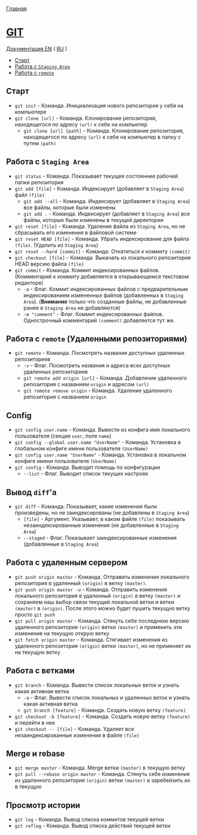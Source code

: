 [Главная](https://github.com/marseille78/learning)

# [GIT](https://git-scm.com/)

[Документация EN](https://git-scm.com/book/en/v2)  ( [RU](https://git-scm.com/book/ru/v2) )

* [Старт]()
* [Работа с `Staging Area`]()
* [Работа с `remote`]()

## Старт

* `git init` - Команда. Инициализация нового репозитория у себя на компьютере
* `git clone [url]` - Команда. Клонирование репозитория, находящегося по адресу `(url)` к себе на компьютер
  * `git clone [url] [path]` - Команда. Клонирование репозитория, находящегося по адресу `(url)` к себе на компьютер в папку с путем `(path)`

## Работа с `Staging Area`

* `git status` - Команда. Показывает текущее состоянние рабочей папки репозитория
* `git add [file]` - Команда. Индексирует (добавляет в `Staging Area`) файл `(file)`
  * `git add --all` - Команда. Индексирует (добавляет в `Staging Area`) все файлы, которые были изменены
  * `git add .` - Команда. Индексирует (добавляет в `Staging Area`) все файлы, которые были изменены в текущей директории
* `git reset [file]` - Команда. Удаление файла из `Staging Area`, но не сбрасывать его изменения в файловой системе
* `git reset HEAD [file]` - Команда. Убрать индексирование для файла `(file)`. (Удалить из `Staging Area`)
* `git reset --hard [commit]` - Команда. Откатиться к коммиту `(commit)`
* `git checkout [file]` - Команда. Выкачать из локального репозитория HEAD версию файла `(file)`
* `git commit` - Команда. Коммит индексированных файлов. (Комментарий к коммиту добавляется в открывающемся текстовом редакторе)
  * `-a` - Флаг. Коммит индексированных файлов с предварительным индексированием измененных файлов (добавленных в `Staging Area`). (**Внимание** только что созданные файлы, не добавленные ранее в `Staging Area` не добавляются)
  * `-m "comment"` - Флаг. Коммит индексированных файлов. Однострочный комментарий `(comment)` добавляется тут же.

## Работа с `remote` (Удаленными репозиториями)

* `git remote` - Команда. Посмотреть названия доступных удаленных репозиториев
  * `-v` - Флаг. Посмотреть названия и адреса всех доступных удаленных репозиториев
  * `git remote add origin [url]` - Команда. Добавление удаленного репозитория с названием `origin` и адресом `(url)`
  * `git remote remove origin` - Команда. Удаление удаленного репозитория с названием `origin`

## Config

* `git config user.name` - Команда. Вывести из конфига имя локального пользователя (секция `user`, поле `name`)
* `git config --global user.name "UserName"` - Команда. Установка в глобальном конфиге имени пользователя `(UserName)`
* `git config user.name "UserName"` - Команда. Установка в локальном конфиге имени пользователя `(UserName)`
* `git config` - Команда. Выводит помощь по конфигурации
  * `--list` - Флаг. Выводит список текущих настроек

## Вывод `diff`'a

* `git diff` - Команда. Показывает, какие изменения были произведены, но не заиндексированы (не добавлены в `Staging Area`)
  * `[file]` - Аргумент. Указывает, в каком файле `(file)` показывать незаиндексированные изменения (не добавленные в `Staging Area`)
  * `--staged` - Флаг. Показывает заиндексированные изменения (добавленные в `Staging Area`)

## Работа с удаленным сервером

* `git push origin master` - Команда. Отправить изменения локального репозитория в удаленный `(origin)` в ветку `(master)`.
 * `git push origin master -u` - Команда. Отправить изменения локального репозитория в удаленный `(origin)` в ветку `(master)` и сохраняем наш выбор связи текущей локальной ветки и ветки `(master)` в `(origin)`. После этого можно будет пушить текущую ветку просто `git push`
 * `git pull origin master` - Команда. Стянуть себе последнюю версию удаленного репозитория `(origin)` ветки `(master)` и применить эти изменения на текущую открую ветку
 * `git fetch origin master` - Команда. Стягивает изменения из удаленного репозитория `(origin)` ветки `(master)`, но не применяет их на текущую ветку

## Работа с ветками

* `git branch` - Команда. Вывести список локальных веток и узнать какая активная ветка
  * `-a` - Флаг. Вывести список локальных и удаленных веток и узнать какая активная ветка
  * `git branch [feature]` - Команда. Создать новую ветку `(feature)`
* `git checkout -b [feature]` - Команда. Создать новую ветку `(feature)` и перейти в нее
* `git checkout -- [file]` - Команда. Удаляет все незаиндексированные изменения в файле `(file)`

## Merge и rebase

* `git merge master` - Команда. Merge ветки `(master)` в текущую ветку
* `git pull --rebase origin master` - Команда. Стянуть себе изменения из удаленного репозитория `(origin)` ветки `(master)` и заребейзить их в текущую

## Просмотр истории

* `git log` - Команда. Вывод списка коммитов текущей ветки
* `git reflog` - Команда. Вывод списка действий текущей ветки
